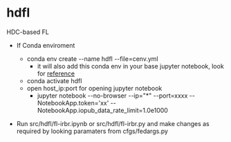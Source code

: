 # hdfl
HDC-based FL

* If Conda enviroment
    * conda env create --name hdfl --file=cenv.yml
        * it will also add this conda env in your base jupyter notebook, look for [reference](https://towardsdatascience.com/how-to-set-up-anaconda-and-jupyter-notebook-the-right-way-de3b7623ea4a)
    * conda activate hdfl
    * open host_ip:port for opening jupyter notebook
        * jupyter notebook --no-browser --ip="*" --port=xxxx --NotebookApp.token='xx' --NotebookApp.iopub_data_rate_limit=1.0e1000
        
* Run src/hdfl/fl-irbr.ipynb or src/hdfl/fl-irbr.py and make changes as required by looking paramaters from cfgs/fedargs.py
